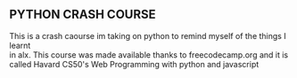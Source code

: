 ## PYTHON CRASH COURSE
 This is a crash caourse im taking on python to remind myself of the things I learnt  
in alx. This course was made available thanks to freecodecamp.org and it is called Havard CS50's Web Programming with python and javascript
